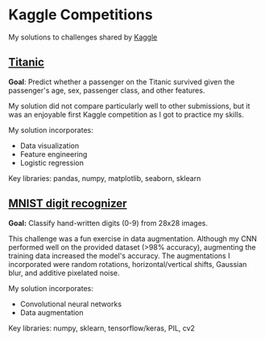 # Kaggle Competitions
My solutions to challenges shared by [Kaggle](https://www.kaggle.com/competitions)

## [Titanic](https://www.kaggle.com/c/titanic)
**Goal**: Predict whether a passenger on the Titanic survived given the passenger's age, sex, passenger class, and other features.

My solution did not compare particularly well to other submissions, but it was an enjoyable first Kaggle competition as I got to practice my skills.

My solution incorporates:
- Data visualization
- Feature engineering
- Logistic regression

Key libraries: pandas, numpy, matplotlib, seaborn, sklearn

## [MNIST digit recognizer](https://www.kaggle.com/c/digit-recognizer)
**Goal:** Classify hand-written digits (0-9) from 28x28 images.

This challenge was a fun exercise in data augmentation. Although my CNN performed well on the provided dataset (>98% accuracy), augmenting the training data increased the model's accuracy. The augmentations I incorporated were random rotations, horizontal/vertical shifts, Gaussian blur, and additive pixelated noise.

My solution incorporates:
- Convolutional neural networks
- Data augmentation

Key libraries: numpy, sklearn, tensorflow/keras, PIL, cv2
